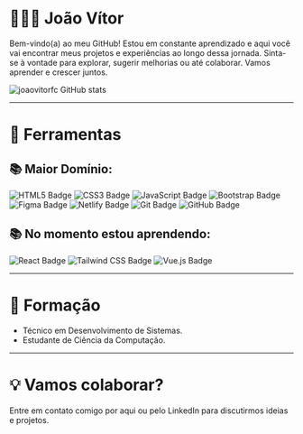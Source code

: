 # 👨🏻‍💻  João Vítor 

Bem-vindo(a) ao meu GitHub! Estou em constante aprendizado e aqui você vai encontrar meus projetos e experiências ao longo dessa jornada. Sinta-se à vontade para explorar, sugerir melhorias ou até colaborar. Vamos aprender e crescer juntos.


![joaovitorfc GitHub stats](https://github-readme-stats.vercel.app/api?username=joaovitorfc&theme=catppuccin_latte_icons=true)
***

# 🔧 Ferramentas
## 📚 Maior Domínio:
![HTML5 Badge](https://img.shields.io/badge/HTML5-E34F26?style=for-the-badge&logo=html5&logoColor=white)
![CSS3 Badge](https://img.shields.io/badge/CSS3-1572B6?style=for-the-badge&logo=css3&logoColor=white)
![JavaScript Badge](https://img.shields.io/badge/JavaScript-F7DF1E?style=for-the-badge&logo=javascript&logoColor=black)
![Bootstrap Badge](https://img.shields.io/badge/Bootstrap-563D7C?style=for-the-badge&logo=bootstrap&logoColor=white)
![Figma Badge](https://img.shields.io/badge/Figma-F24E1E?style=for-the-badge&logo=figma&logoColor=white&background=000000)
![Netlify Badge](https://img.shields.io/badge/Netlify-00C7B7?style=for-the-badge&logo=netlify&logoColor=white)
![Git Badge](https://img.shields.io/badge/Git-F05032?style=for-the-badge&logo=git&logoColor=white&background=000000)
![GitHub Badge](https://img.shields.io/badge/GitHub-181717?style=for-the-badge&logo=github&logoColor=white&background=000000)



## 📚 No momento estou aprendendo:
![React Badge](https://img.shields.io/badge/React-61DAFB?style=for-the-badge&logo=react&logoColor=black&background=000000)
![Tailwind CSS Badge](https://img.shields.io/badge/Tailwind_CSS-06B6D4?style=for-the-badge&logo=tailwindcss&logoColor=white&background=000000)
![Vue.js Badge](https://img.shields.io/badge/Vue.js-4FC08D?style=for-the-badge&logo=vue.js&logoColor=white&background=000000)

***

# 🌱 Formação
* Técnico em Desenvolvimento de Sistemas.
* Estudante de Ciência da Computação.


***

# 💡 Vamos colaborar?
Entre em contato comigo por aqui ou pelo LinkedIn para discutirmos ideias e projetos.


